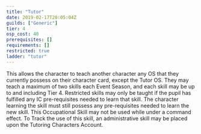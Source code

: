 ```yaml
---
title: "Tutor"
date: 2019-02-17T20:05:04Z
guilds: ["Generic"]
tier: 4
osp_cost: 40
prerequisites: []
requirements: []
restricted: true
ladder: "tutor"
---
```

This allows the character to teach another character any OS that they currently possess on their character card, except the Tutor OS. They may teach a maximum of two skills each Event Season, and each skill may be up to and including Tier 4. Restricted skills may only be taught if the pupil has fulfilled any IC pre-requisites needed to learn that skill. The character learning the skill must still possess any pre-requisites needed to learn the new skill. This Occupational Skill may not be used while under a command effect. To Track the use of this skill, an administrative skill may be placed upon the Tutoring Characters Account.